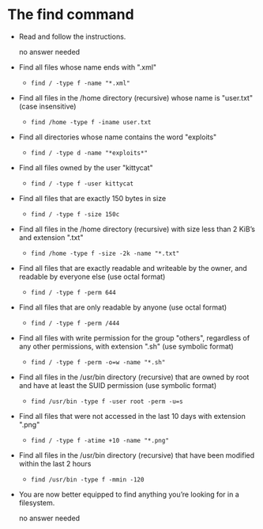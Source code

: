 # The find command

- Read and follow the instructions.

	no answer needed

- Find all files whose name ends with ".xml"

	- `find / -type f -name "*.xml"`

- Find all files in the /home directory (recursive) whose name is "user.txt" (case insensitive)

	- `find /home -type f -iname user.txt`

- Find all directories whose name contains the word "exploits"

	- `find / -type d -name "*exploits*"`

- Find all files owned by the user "kittycat"

	- `find / -type f -user kittycat`

- Find all files that are exactly 150 bytes in size

	- `find / -type f -size 150c`

- Find all files in the /home directory (recursive) with size less than 2 KiB’s and extension ".txt"

	- `find /home -type f -size -2k -name "*.txt"`

- Find all files that are exactly readable and writeable by the owner, and readable by everyone else (use octal format)

	- `find / -type f -perm 644`

- Find all files that are only readable by anyone (use octal format)

	- `find / -type f -perm /444`

- Find all files with write permission for the group "others", regardless of any other permissions, with extension ".sh" (use symbolic format)

	- `find / -type f -perm -o=w -name "*.sh"`

- Find all files in the /usr/bin directory (recursive) that are owned by root and have at least the SUID permission (use symbolic format)

	- `find /usr/bin -type f -user root -perm -u=s`

- Find all files that were not accessed in the last 10 days with extension ".png"

	- `find / -type f -atime +10 -name "*.png"`

- Find all files in the /usr/bin directory (recursive) that have been modified within the last 2 hours

	- `find /usr/bin -type f -mmin -120`

- You are now better equipped to find anything you’re looking for in a filesystem.

	no answer needed


